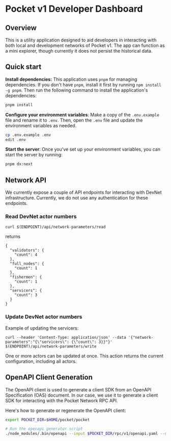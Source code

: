 # Pocket v1 Developer Dashboard

## Overview
This is a utility application designed to aid developers in interacting with both local and development networks of Pocket v1. The app can function as a mini explorer, though currently it does not persist the historical data.

## Quick start

**Install dependencies:** This application uses `pnpm` for managing dependencies. If you don't have `pnpm`, install it first by running `npm install -g pnpm`. Then run the following command to install the application's dependencies:


```bash
pnpm install
```

**Configure your environment variables**: Make a copy of the `.env.example` file and rename it to `.env`. Then, open the `.env` file and update the environment variables as needed.

```bash
cp .env.example .env
edit .env
```

**Start the server**: Once you've set up your environment variables, you can start the server by running:
```bash
pnpm dx:next
```

## Network API

We currently expose a couple of API endpoints for interacting with DevNet infrastructure. Currently, we do not use any authentication for these endpoints.

### Read DevNet actor numbers

```
curl $(ENDPOINT)/api/network-parameters/read
```

returns

```
{
  "validators": {
    "count": 4
  },
  "full_nodes": {
    "count": 1
  },
  "fishermen": {
    "count": 1
  },
  "servicers": {
    "count": 3
  }
}
```

### Update DevNet actor numbers

Example of updating the servicers:
```
curl --header 'Content-Type: application/json' --data '{"network-parameters":"{\"servicers\": {\"count\": 3}}"}' $(ENDPOINT)/api/network-parameters/write
```

One or more actors can be updated at once. This action returns the current configuration, including all actors.

## OpenAPI Client Generation
The OpenAPI client is used to generate a client SDK from an OpenAPI Specification (OAS) document. In our case, we use it to generate a client SDK for interacting with the Pocket Network RPC API.

Here's how to generate or regenerate the OpenAPI client:

```bash
export POCKET_DIR=$HOME/pocket/pocket

# Run the openapi generator script
./node_modules/.bin/openapi --input $POCKET_DIR/rpc/v1/openapi.yaml --output ./src/utils/v1-rpc-client --name v1RPC
```
